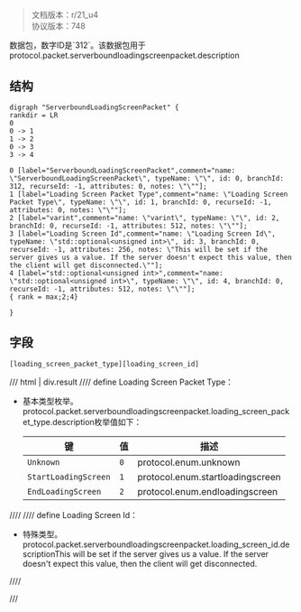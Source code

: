 # <!-- md:samp ServerboundLoadingScreenPacket -->

> 文档版本：r/21_u4<br/>协议版本：748

<!-- md:samp ServerboundLoadingScreenPacket -->数据包，数字ID是`312`。该数据包用于protocol.packet.serverboundloadingscreenpacket.description

## 结构

```viz
digraph "ServerboundLoadingScreenPacket" {
rankdir = LR
0
0 -> 1
1 -> 2
0 -> 3
3 -> 4

0 [label="ServerboundLoadingScreenPacket",comment="name: \"ServerboundLoadingScreenPacket\", typeName: \"\", id: 0, branchId: 312, recurseId: -1, attributes: 0, notes: \"\""];
1 [label="Loading Screen Packet Type",comment="name: \"Loading Screen Packet Type\", typeName: \"\", id: 1, branchId: 0, recurseId: -1, attributes: 0, notes: \"\""];
2 [label="varint",comment="name: \"varint\", typeName: \"\", id: 2, branchId: 0, recurseId: -1, attributes: 512, notes: \"\""];
3 [label="Loading Screen Id",comment="name: \"Loading Screen Id\", typeName: \"std::optional<unsigned int>\", id: 3, branchId: 0, recurseId: -1, attributes: 256, notes: \"This will be set if the server gives us a value. If the server doesn't expect this value, then the client will get disconnected.\""];
4 [label="std::optional<unsigned int>",comment="name: \"std::optional<unsigned int>\", typeName: \"\", id: 4, branchId: 0, recurseId: -1, attributes: 512, notes: \"\""];
{ rank = max;2;4}

}

```

## 字段

```title='ServerboundLoadingScreenPacket'
[loading_screen_packet_type][loading_screen_id]
```

/// html | div.result
//// define
Loading Screen Packet Type：<!-- md:samp varint -->

- 基本类型枚举。protocol.packet.serverboundloadingscreenpacket.loading_screen_packet_type.description枚举值如下：

  |键|值|描述|
  |---|---|---|
  |`Unknown`|`0`|protocol.enum.unknown|
  |`StartLoadingScreen`|`1`|protocol.enum.startloadingscreen|
  |`EndLoadingScreen`|`2`|protocol.enum.endloadingscreen|



////
//// define
Loading Screen Id：[<!-- md:samp std::optional&lt;unsigned int&gt; -->](../types/std__optional_unsigned_int_.md)

- 特殊类型。protocol.packet.serverboundloadingscreenpacket.loading_screen_id.descriptionThis will be set if the server gives us a value. If the server doesn't expect this value, then the client will get disconnected.


////

///

